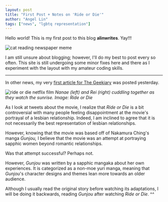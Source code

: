 ```yaml
---
layout: post
title: "First Post + Notes on 'Ride or Die'"
author: "Angel Lin"
tags: ["news", "lgbtq representation"]
---
```

Hello world! This is my first post to this blog **alinwrites**. Yay!!!

![cat reading newspaper meme](https://media.makeameme.org/created/we-must-celebrate-ltpfj2.jpg)

I am still unsure about blogging; however, I'll do my best to post every so often. This site is still undergoing some minor fixes here and there as I experiment with the layout with my amateur coding skills.

<hr>

In other news, my very [first article for The Geekiary](https://thegeekiary.com/ride-or-die-movie-review/94805) was posted yesterday. 

![ride or die netflix film](https://i2.wp.com/www.otaquest.com/wp-content/uploads/2021/04/D7705614-BC14-47E2-A84C-39EF6666D1FF.jpeg?fit=640%2C468&ssl=1)
_Nanae (left) and Rei (right) cuddling together as they watch the sunrise. Image: Ride or Die_

As I look at tweets about the movie, I realize that *Ride or Die* is a bit controversial with many people feeling disappointment at the movie's portrayal of a lesbian relationship. Indeed, I am inclined to agree that it is not necessarily the best representation of lesbian relationships.

However, knowing that the movie was based off of Nakamura Ching's manga *Gunjou,* I believe that the movie was an attempt at portraying sapphic women beyond romantic relationships.

Was that attempt successful? Perhaps not.

However, *Gunjou* was written by a sapphic mangaka about her own experiences. It is categorized as a non-moe yuri manga, meaning that *Gunjou*'s character designs and themes lean more towards an older audience. 

Although I usually read the original story before watching its adaptations, I will be doing it backwards, reading *Gunjou* after watching *Ride or Die*. ^^


